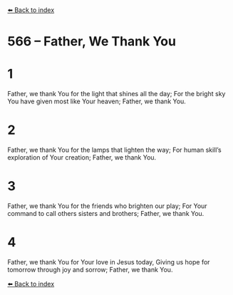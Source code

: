 [⬅️ Back to index](../README.md)

# 566 – Father, We Thank You


# 1
Father, we thank You for the light that shines all the day;
For the bright sky You have given most like Your heaven;
Father, we thank You.

# 2
Father, we thank You for the lamps that lighten the way;
For human skill’s exploration of Your creation;
Father, we thank You.

# 3
Father, we thank You for the friends who brighten our play;
For Your command to call others sisters and brothers;
Father, we thank You.

# 4
Father, we thank You for Your love in Jesus today,
Giving us hope for tomorrow through joy and sorrow;
Father, we thank You.

[⬅️ Back to index](../README.md)
